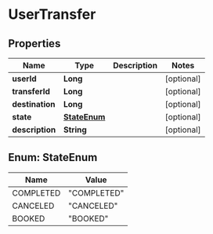 

# UserTransfer

## Properties

Name | Type | Description | Notes
------------ | ------------- | ------------- | -------------
**userId** | **Long** |  |  [optional]
**transferId** | **Long** |  |  [optional]
**destination** | **Long** |  |  [optional]
**state** | [**StateEnum**](#StateEnum) |  |  [optional]
**description** | **String** |  |  [optional]



## Enum: StateEnum

Name | Value
---- | -----
COMPLETED | &quot;COMPLETED&quot;
CANCELED | &quot;CANCELED&quot;
BOOKED | &quot;BOOKED&quot;



